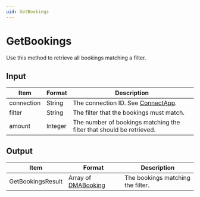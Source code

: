 ```yaml
---
uid: GetBookings
---
```


# GetBookings

Use this method to retrieve all bookings matching a filter.

<!-- Available from DataMiner 10.0.3 onwards. -->

## Input

| Item       | Format  | Description                                                          |
|------------|---------|----------------------------------------------------------------------|
| connection | String  | The connection ID. See [ConnectApp](xref:ConnectApp).                 |
| filter     | String  | The filter that the bookings must match.                             |
| amount     | Integer | The number of bookings matching the filter that should be retrieved. |

## Output

| Item | Format | Description |
|--|--|--|
| GetBookingsResult | Array of [DMABooking](xref:DMABooking) | The bookings matching the filter. |
